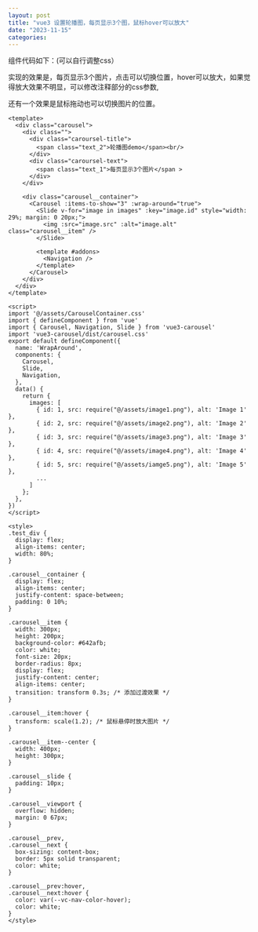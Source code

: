 ```yaml
---
layout: post
title: "vue3 设置轮播图，每页显示3个图，鼠标hover可以放大"
date: "2023-11-15"
categories: 
---
```

<p>组件代码如下：(可以自行调整css）</p>

<p>实现的效果是，每页显示3个图片，点击可以切换位置，hover可以放大，如果觉得放大效果不明显，可以修改注释部分的css参数,</p>

<p>还有一个效果是鼠标拖动也可以切换图片的位置。</p>

<pre>
<code>&lt;template&gt;
  &lt;div class=&quot;carousel&quot;&gt;
    &lt;div class=&quot;&quot;&gt;
      &lt;div class=&quot;caroursel-title&quot;&gt;
        &lt;span class=&quot;text_2&quot;&gt;轮播图demo&lt;/span&gt;&lt;br/&gt;
      &lt;/div&gt;
      &lt;div class=&quot;caroursel-text&quot;&gt;
        &lt;span class=&quot;text_1&quot;&gt;每页显示3个图片&lt;/span &gt;
      &lt;/div&gt;
    &lt;/div&gt;

    &lt;div class=&quot;carousel__container&quot;&gt;
      &lt;Carousel :items-to-show=&quot;3&quot; :wrap-around=&quot;true&quot;&gt;
        &lt;Slide v-for=&quot;image in images&quot; :key=&quot;image.id&quot; style=&quot;width: 29%; margin: 0 20px;&quot;&gt;
          &lt;img :src=&quot;image.src&quot; :alt=&quot;image.alt&quot; class=&quot;carousel__item&quot; /&gt;
        &lt;/Slide&gt;

        &lt;template #addons&gt;
          &lt;Navigation /&gt;
        &lt;/template&gt;
      &lt;/Carousel&gt;
    &lt;/div&gt;
  &lt;/div&gt;
&lt;/template&gt;

&lt;script&gt;
import &#39;@/assets/CarouselContainer.css&#39;
import { defineComponent } from &#39;vue&#39;
import { Carousel, Navigation, Slide } from &#39;vue3-carousel&#39;
import &#39;vue3-carousel/dist/carousel.css&#39;
export default defineComponent({
  name: &#39;WrapAround&#39;,
  components: {
    Carousel,
    Slide,
    Navigation,
  },
  data() {
    return {
      images: [
        { id: 1, src: require(&quot;@/assets/image1.png&quot;), alt: &#39;Image 1&#39; },
        { id: 2, src: require(&quot;@/assets/image2.png&quot;), alt: &#39;Image 2&#39; },
        { id: 3, src: require(&quot;@/assets/image3.png&quot;), alt: &#39;Image 3&#39; },
        { id: 4, src: require(&quot;@/assets/image4.png&quot;), alt: &#39;Image 4&#39; },
        { id: 5, src: require(&quot;@/assets/iamge5.png&quot;), alt: &#39;Image 5&#39; },
        ...
      ]
    };
  },
})
&lt;/script&gt;

&lt;style&gt;
.test_div {
  display: flex;
  align-items: center;
  width: 80%;
}

.carousel__container {
  display: flex;
  align-items: center;
  justify-content: space-between;
  padding: 0 10%;
}

.carousel__item {
  width: 300px;
  height: 200px;
  background-color: #642afb;
  color: white;
  font-size: 20px;
  border-radius: 8px;
  display: flex;
  justify-content: center;
  align-items: center;
  transition: transform 0.3s; /* 添加过渡效果 */
}

.carousel__item:hover {
  transform: scale(1.2); /* 鼠标悬停时放大图片 */
}

.carousel__item--center {
  width: 400px;
  height: 300px;
}

.carousel__slide {
  padding: 10px;
}

.carousel__viewport {
  overflow: hidden;
  margin: 0 67px;
}

.carousel__prev,
.carousel__next {
  box-sizing: content-box;
  border: 5px solid transparent;
  color: white;
}

.carousel__prev:hover,
.carousel__next:hover {
  color: var(--vc-nav-color-hover);
  color: white;
}
&lt;/style&gt;</code></pre>

